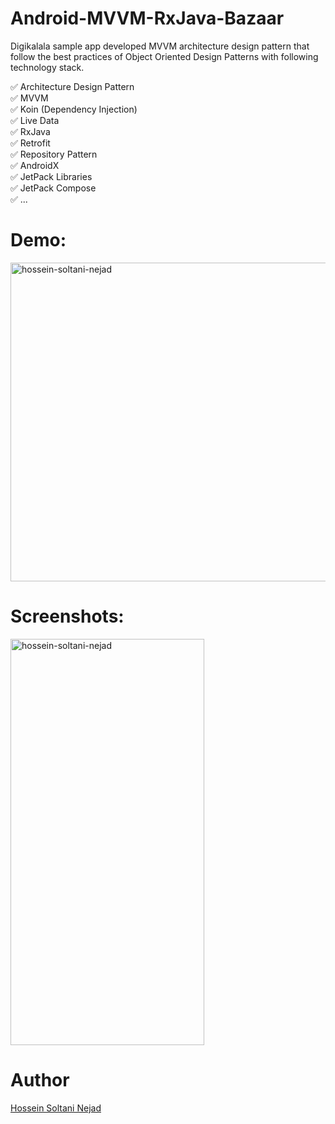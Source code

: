 # Android-MVVM-RxJava-Bazaar
Digikalala sample app developed MVVM architecture design pattern that follow the best practices of Object Oriented Design Patterns with following technology stack.

✅ Architecture Design Pattern <br/>
✅ MVVM <br/>
✅ Koin (Dependency Injection) <br/>
✅ Live Data <br/>
✅ RxJava <br/>
✅ Retrofit <br/>
✅ Repository Pattern <br/>
✅ AndroidX <br/>
✅ JetPack Libraries <br/>
✅ JetPack Compose <br/>
✅ ...

# Demo:
<img align="center" src="" alt="hossein-soltani-nejad" height="510" width="510" />

<br/>

# Screenshots:

<span>

<img align="center" src="" alt="hossein-soltani-nejad"  height="650" width="310"/>


</span>

# Author
[Hossein Soltani Nejad](https://github.com/hosseinsoltaninejad)
